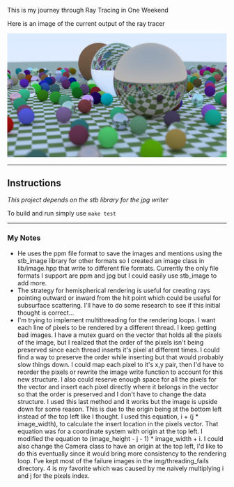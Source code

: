 This is my journey through Ray Tracing in One Weekend

Here is an image of the current output of the ray tracer

![Current image generated by the ray tracer](/img/jpg_image.jpg)

---
## Instructions
*This project depends on the stb library for the jpg writer*

To build and run simply use 
`make test`

---
### My Notes
- He uses the ppm file format to save the images and mentions using the stb_image library for other formats so I created an image class in lib/image.hpp that write to different file formats. Currently the only file formats I support are ppm and jpg but I could easily use stb_image to add more.
- The strategy for hemispherical rendering is useful for creating rays pointing outward or inward from the hit point which could be useful for subsurface scattering. I'll have to do some research to see if this initial thought is correct...
- I'm trying to implement multithreading for the rendering loops. I want each line of pixels to be rendered by a different thread. I keep getting bad images. I have a mutex guard on the vector that holds all the pixels of the image, but I realized that the order of the pixels isn't being preserved since each thread inserts it's  pixel at different times. I could find a way to preserve the order while inserting but that would probably slow things down. I could map each pixel to it's x,y pair, then I'd have to reorder the pixels or rewrite the image write function to account for this new structure. I also could reserve enough space for all the pixels for the vector and insert each pixel directly where it belongs in the vector so that the order is preserved and I don't have to change the data structure. I used this last method and it works but the image is upside down for some reason. This is due to the origin being at the bottom left instead of the top left like I thought. I used this equation, i + (j * image_width), to calculate the insert location in the pixels vector. That equation was for a coordinate system with origin at the top left. I modified the equation to (image_height - j - 1) * image_width + i. I could also change the Camera class to have an origin at the top left, I'd like to do this eventually since it would bring more consistency to the rendering loop. I've kept most of the failure images in the img/threading_fails directory. 4 is my favorite which was caused by me naively multiplying i and j for the pixels index.
